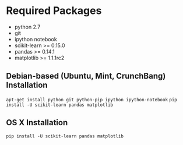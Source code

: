 # Required Packages

* python 2.7
* git
* ipython notebook
* scikit-learn >= 0.15.0
* pandas >= 0.14.1
* matplotlib >= 1.1.1rc2

## Debian-based (Ubuntu, Mint, CrunchBang) Installation

`apt-get install python git python-pip ipython ipython-notebook`
`pip install -U scikit-learn pandas matplotlib`


## OS X Installation

`pip install -U scikit-learn pandas matplotlib`
